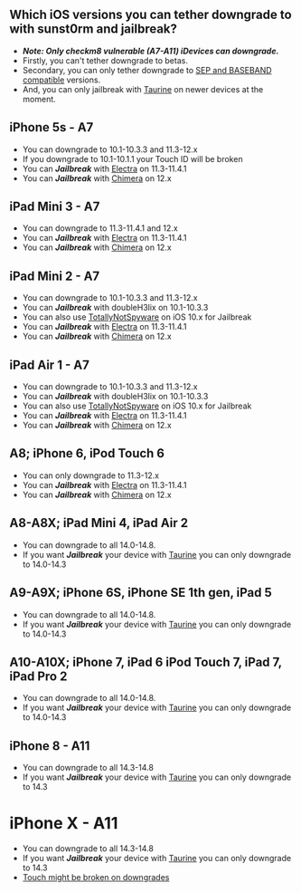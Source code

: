## Which iOS versions you can tether downgrade to with sunst0rm and jailbreak? ##

- ***Note: Only checkm8 vulnerable (A7-A11) iDevices can downgrade.***
-  Firstly, you can't tether downgrade to betas.
-  Secondary, you can only tether downgrade to [SEP and BASEBAND compatible](https://docs.google.com/spreadsheets/d/1Mb1UNm6g3yvdQD67M413GYSaJ4uoNhLgpkc7YKi3LBs/edit#gid=0) versions.
-  And, you can only jailbreak with [Taurine](https://taurine.app/) on newer devices at the moment.


## iPhone 5s - A7 ##

- You can downgrade to 10.1-10.3.3 and 11.3-12.x
- If you downgrade to 10.1-10.1.1 your Touch ID will be broken
- You can ***Jailbreak*** with [Electra](https://coolstar.org/electra/) on 11.3-11.4.1
- You can ***Jailbreak*** with [Chimera](https://chimera.coolstar.org/) on 12.x

## iPad Mini 3 - A7 ##

- You can downgrade to 11.3-11.4.1 and 12.x
- You can ***Jailbreak*** with [Electra](https://coolstar.org/electra/) on 11.3-11.4.1
- You can ***Jailbreak*** with [Chimera](https://chimera.coolstar.org/) on 12.x

## iPad Mini 2 - A7 ##

- You can downgrade to 10.1-10.3.3 and 11.3-12.x
- You can ***Jailbreak*** with doubleH3lix on 10.1-10.3.3
- You can also use [TotallyNotSpyware](https://totally-not.spyware.lol/) on iOS 10.x for Jailbreak
- You can ***Jailbreak*** with [Electra](https://coolstar.org/electra/) on 11.3-11.4.1
- You can ***Jailbreak*** with [Chimera](https://chimera.coolstar.org/) on 12.x

## iPad Air 1 - A7 ##

- You can downgrade to 10.1-10.3.3 and 11.3-12.x
- You can ***Jailbreak*** with doubleH3lix on 10.1-10.3.3
- You can also use [TotallyNotSpyware](https://totally-not.spyware.lol/) on iOS 10.x for Jailbreak
- You can ***Jailbreak*** with [Electra](https://coolstar.org/electra/) on 11.3-11.4.1
- You can ***Jailbreak*** with [Chimera](https://chimera.coolstar.org/) on 12.x

## A8; iPhone 6, iPod Touch 6 ##

- You can only downgrade to 11.3-12.x
- You can ***Jailbreak*** with [Electra](https://coolstar.org/electra/) on 11.3-11.4.1
- You can ***Jailbreak*** with [Chimera](https://chimera.coolstar.org/) on 12.x


## A8-A8X; iPad Mini 4, iPad Air 2 ##

- You can downgrade to all 14.0-14.8.
- If you want  ***Jailbreak***  your device with [Taurine](https://taurine.app/) you can only downgrade to 14.0-14.3


## A9-A9X; iPhone 6S, iPhone SE 1th gen, iPad 5 ##

- You can downgrade to all 14.0-14.8.
- If you want  ***Jailbreak***  your device with [Taurine](https://taurine.app/) you can only downgrade to 14.0-14.3

## A10-A10X; iPhone 7, iPad 6 iPod Touch 7, iPad 7, iPad Pro 2 ##

- You can downgrade to all 14.0-14.8.
- If you want  ***Jailbreak***  your device with [Taurine](https://taurine.app/) you can only downgrade to 14.0-14.3

## iPhone 8 - A11 ##

- You can downgrade to all 14.3-14.8
- If you want  ***Jailbreak***  your device with [Taurine](https://taurine.app/) you can only downgrade to 14.3

# iPhone X - A11 ##

- You can downgrade to all 14.3-14.8
- If you want  ***Jailbreak***  your device with [Taurine](https://taurine.app/) you can only downgrade to 14.3
- [Touch might be broken on downgrades](https://canary.discord.com/channels/948247189837189191/948247189837189194/1032494943404572752)










